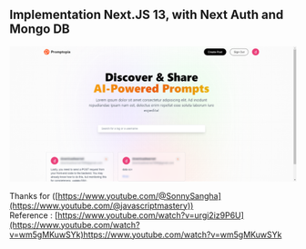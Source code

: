 ## Implementation Next.JS 13, with Next Auth and Mongo DB

![alt text](./public/assets/images/screen.png)

Thanks for ([https://www.youtube.com/@SonnySangha](https://www.youtube.com/@javascriptmastery)) <br/>
Reference : [https://www.youtube.com/watch?v=urgi2iz9P6U](https://www.youtube.com/watch?v=wm5gMKuwSYk)https://www.youtube.com/watch?v=wm5gMKuwSYk
